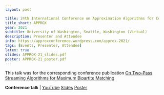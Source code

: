 ```yaml
---
layout: post

title: 24th International Conference on Approximation Algorithms for Combinatorial Optimization Problems
title_short: APPROX
year: 2021
subtitle: University of Washington, Seattle, Washington (Virtual)
description: Presenter and Attendee
info: https://approxconference.wordpress.com/approx-2021/
tags: [Events, Presenter, Attendee]
latex: true
slides: APPROX-21_slides.pdf
poster: APPROX-21_poster.pdf
---
```

This talk was for the corresponding conference publication [On Two-Pass Streaming Algorithms for Maximum Bipartite Matching](/publication-On-Two-Pass-Streaming-Algorithms).

<div class="page-tag" style="padding-right: 30px;">
    <span id="Attachments"><strong>Conference talk</strong> | </span>
    <a href="{{ page.video }}" target="_blank" class="tag">YouTube</a>
    <a href="{{site.baseurl}}/assets/attachments/{{ page.slides }}" target="_blank" class="tag">Slides</a>
    <a href="{{site.baseurl}}/assets/attachments/{{ page.poster }}" target="_blank" class="tag">Poster</a>
</div>